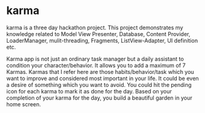 # karma
karma is a three day hackathon project. This project demonstrates my knowledge related to Model View Presenter, Database, Content Provider, LoaderManager, mulit-threading, Fragments, ListView-Adapter, UI definition etc.   

Karma app is not just an ordinary task manager but a daily assistant to condition your character/behavior. It allows you to add a maximum of 7 Karmas. Karmas that I refer here are those habits/behavior/task which you want to improve and considered most important in your life. It could be even a desire of something which you want to avoid.  You could hit the pending icon for each karma to mark it as done for the day. Based on your completion of your karma for the day, you build a beautiful garden in your home screen.
